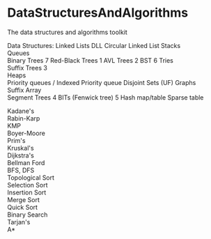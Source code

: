 # DataStructuresAndAlgorithms
The data structures and algorithms toolkit

Data Structures:
Linked Lists
DLL
Circular Linked List
Stacks  
Queues    
Binary Trees 7
Red-Black Trees 1
AVL Trees  2
BST 6
Tries  
Suffix Trees 3  
Heaps  
Priority queues / Indexed Priority queue 
Disjoint Sets (UF)
Graphs  
Suffix Array  
Segment Trees 4
BITs (Fenwick tree) 5
Hash map/table
Sparse table

Kadane's  
Rabin-Karp  
KMP  
Boyer-Moore  
Prim's  
Kruskal's  
Dijkstra's  
Bellman Ford  
BFS, DFS   
Topological Sort  
Selection Sort  
Insertion Sort  
Merge Sort  
Quick Sort   
Binary Search   
Tarjan's  
A*
